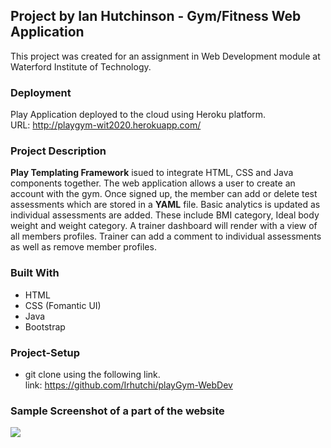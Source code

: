 ## Project by Ian Hutchinson - Gym/Fitness Web Application

This project was created for an assignment in Web Development module at Waterford Institute of Technology.

### Deployment
Play Application deployed to the cloud using Heroku platform. <br>
URL: http://playgym-wit2020.herokuapp.com/

### Project Description
**Play Templating Framework** isued to integrate HTML, CSS and Java components together. The web application allows a user to create an account with the gym. Once signed up, the member can add or delete test assessments which are stored in a **YAML** file. Basic analytics is updated as individual assessments are added. These include BMI category, Ideal body weight and weight category. A trainer dashboard will render with a view of all members profiles. Trainer can add a comment to individual assessments as well as remove member profiles.   

### Built With

- HTML
- CSS (Fomantic UI)
- Java
- Bootstrap

### Project-Setup 
-  git clone using the following link. <br/>
link: https://github.com/Irhutchi/playGym-WebDev <br/>


### Sample Screenshot of a part of the website

![](https://)
